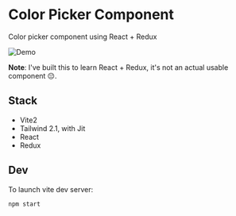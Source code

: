 # Color Picker Component

Color picker component using React + Redux

![Demo](screencapture.gif)

**Note**: I've built this to learn React + Redux, it's not an actual usable
component 😔.

## Stack

- Vite2
- Tailwind 2.1, with Jit
- React
- Redux

## Dev

To launch vite dev server:

```
npm start
```
